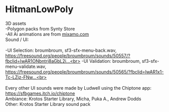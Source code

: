 # HitmanLowPoly

3D assets</br>
    -Polygon packs from Synty Store</br>
    -All Ai animations are from [mixamo.com](https://www.mixamo.com/#/)<br>
Sound / UI:</br>
<br>
    -UI Selection: broumbroum, sf3-sfx-menu-back.wav, https://freesound.org/people/broumbroum/sounds/50557/?fbclid=IwAR1ONbntrj8aGbL2i...<br>
    -UI Validation: broumbroum, sf3-sfx-menu-validate.wav, https://freesound.org/people/broumbroum/sounds/50565/?fbclid=IwAR1x1-Tc-LZjz-FNw...<br>
   <br>     
    Every other UI sounds were made by Ludwell using the Chiptone app: https://sfbgames.itch.io/chiptone<br>
    Ambiance: Krotos Starter Library, Micha, Puka A., Andrew Dodds<br>
    Other: Krotos Starter Library sound pack

